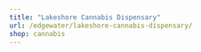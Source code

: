 ```yaml
---
title: "Lakeshore Cannabis Dispensary"
url: /edgewater/lakeshore-cannabis-dispensary/
shop: cannabis
---
```

